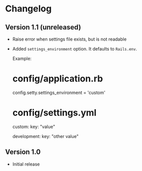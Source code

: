 # Changelog

## Version 1.1 (unreleased)

* Raise error when settings file exists, but is not readable

* Added `settings_environment` option. It defaults to `Rails.env`.

  Example:

    # config/application.rb
    config.setty.settings_environment = 'custom'

    # config/settings.yml
    custom:
      key: "value"

    development:
      key: "other value"

## Version 1.0

* Initial release
